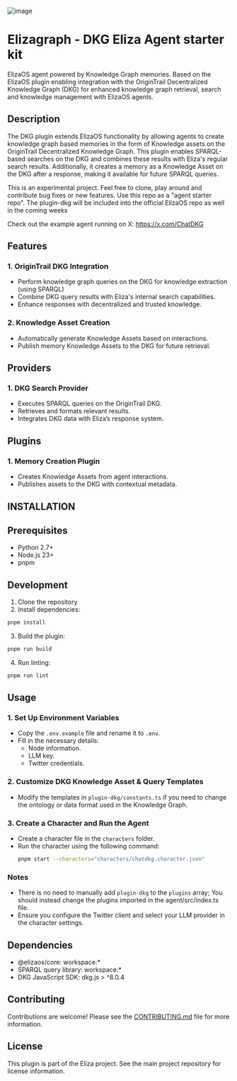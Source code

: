 ![image](https://github.com/user-attachments/assets/17da3a5f-aed1-43d4-ab83-d984a9cc06df)

# Elizagraph - DKG Eliza Agent starter kit

ElizaOS agent powered by Knowledge Graph memories.
Based on the ElizaOS plugin enabling integration with the OriginTrail Decentralized Knowledge Graph (DKG) for enhanced knowledge graph retrieval, search and knowledge management with ElizaOS agents.

## Description

The DKG plugin extends ElizaOS functionality by allowing agents to create knowledge graph based memories in the form of Knowledge assets on the OriginTrail Decentralized Knowledge Graph. This plugin enables SPARQL-based searches on the DKG and combines these results with Eliza's regular search results. Additionally, it creates a memory as a Knowledge Asset on the DKG after a response, making it available for future SPARQL queries.

This is an experimental project. Feel free to clone, play around and contribute bug fixes or new features. Use this repo as a "agent starter repo". The plugin-dkg will be included into the official ElizaOS repo as well in the coming weeks

Check out the example agent running on X: https://x.com/ChatDKG

## Features

### 1. OriginTrail DKG Integration

- Perform knowledge graph queries on the DKG for knowledge extraction (using SPARQL)
- Combine DKG query results with Eliza's internal search capabilities.
- Enhance responses with decentralized and trusted knowledge.

### 2. Knowledge Asset Creation

- Automatically generate Knowledge Assets based on interactions.
- Publish memory Knowledge Assets to the DKG for future retrieval.

## Providers

### 1. DKG Search Provider

- Executes SPARQL queries on the OriginTrail DKG.
- Retrieves and formats relevant results.
- Integrates DKG data with Eliza’s response system.

## Plugins

### 1. Memory Creation Plugin

- Creates Knowledge Assets from agent interactions.
- Publishes assets to the DKG with contextual metadata.

## INSTALLATION

## Prerequisites

- Python 2.7+
- Node.js 23+
- pnpm

## Development

1. Clone the repository
2. Install dependencies:

```bash
pnpm install
```

3. Build the plugin:

```bash
pnpm run build
```

4. Run linting:

```bash
pnpm run lint
```

## Usage

### 1. Set Up Environment Variables

- Copy the `.env.example` file and rename it to `.env`.
- Fill in the necessary details:
    - Node information.
    - LLM key.
    - Twitter credentials.

### 2. Customize DKG Knowledge Asset & Query Templates

- Modify the templates in `plugin-dkg/constants.ts` if you need to change the ontology or data format used in the Knowledge Graph.

### 3. Create a Character and Run the Agent

- Create a character file in the `characters` folder.
- Run the character using the following command:
    ```bash
    pnpm start --characters="characters/chatdkg.character.json"
    ```

### Notes

- There is no need to manually add `plugin-dkg` to the `plugins` array; You should instead change the plugins imported in the agent/src/index.ts file.
- Ensure you configure the Twitter client and select your LLM provider in the character settings.

## Dependencies

- @elizaos/core: workspace:\*
- SPARQL query library: workspace:\*
- DKG JavaScript SDK: dkg.js > ^8.0.4

## Contributing

Contributions are welcome! Please see the [CONTRIBUTING.md](CONTRIBUTING.md) file for more information.

## License

This plugin is part of the Eliza project. See the main project repository for license information.
